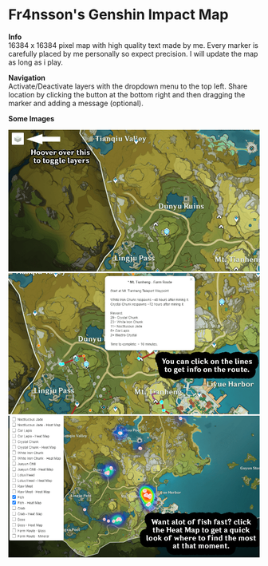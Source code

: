 # Fr4nsson's Genshin Impact Map

<b>Info</b><br>
16384 x 16384 pixel map with high quality text made by me.
Every marker is carefully placed by me personally so expect precision.
I will update the map as long as i play.

<b>Navigation</b><br>
Activate/Deactivate layers with the dropdown menu to the top left.
Share location by clicking the button at the bottom right and then dragging the marker and adding a message (optional).

<b>Some Images</b><br>
<p>
  <img src="https://raw.githubusercontent.com/Fr4nsson/Fr4nsson.github.io/main/Preview1.png">
  
  <img src="https://raw.githubusercontent.com/Fr4nsson/Fr4nsson.github.io/main/Preview2.png">
  
  <img src="https://raw.githubusercontent.com/Fr4nsson/Fr4nsson.github.io/main/Preview3.png">
</p>

